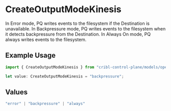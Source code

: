 # CreateOutputModeKinesis

In Error mode, PQ writes events to the filesystem if the Destination is unavailable. In Backpressure mode, PQ writes events to the filesystem when it detects backpressure from the Destination. In Always On mode, PQ always writes events to the filesystem.

## Example Usage

```typescript
import { CreateOutputModeKinesis } from "cribl-control-plane/models/operations";

let value: CreateOutputModeKinesis = "backpressure";
```

## Values

```typescript
"error" | "backpressure" | "always"
```